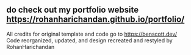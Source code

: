 ## do check out my portfolio website https://rohanharichandan.github.io/portfolio/
All credits for original template and code go to https://benscott.dev/  
Code reorganized, updated, and design recreated and restyled by RohanHarichandan
